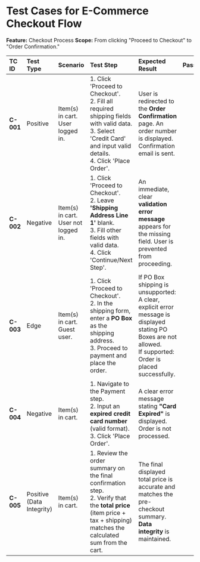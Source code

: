 # Test Cases for E-Commerce Checkout Flow

**Feature:** Checkout Process
**Scope:** From clicking "Proceed to Checkout" to "Order Confirmation."

| TC ID | Test Type | Scenario | Test Step | Expected Result | Pass/Fail | Notes |
| :--- | :--- | :--- | :--- | :--- | :--- | :--- |
| **C-001** | Positive | Item(s) in cart. User logged in. | 1. Click 'Proceed to Checkout'. <br> 2. Fill all required shipping fields with valid data. <br> 3. Select 'Credit Card' and input valid details. <br> 4. Click 'Place Order'. | User is redirected to the **Order Confirmation** page. An order number is displayed. Confirmation email is sent. | | **Happy Path** |
| **C-002** | Negative | Item(s) in cart. User not logged in. | 1. Click 'Proceed to Checkout'. <br> 2. Leave **'Shipping Address Line 1'** blank. <br> 3. Fill other fields with valid data. <br> 4. Click 'Continue/Next Step'. | An immediate, clear **validation error message** appears for the missing field. User is prevented from proceeding. | | **Error Handling** |
| **C-003** | Edge | Item(s) in cart. Guest user. | 1. Click 'Proceed to Checkout'. <br> 2. In the shipping form, enter a **PO Box** as the shipping address. <br> 3. Proceed to payment and place the order. | If PO Box shipping is unsupported: A clear, explicit error message is displayed stating PO Boxes are not allowed. <br> If supported: Order is placed successfully. | | **Boundary Condition** |
| **C-004** | Negative | Item(s) in cart. | 1. Navigate to the Payment step. <br> 2. Input an **expired credit card number** (valid format). <br> 3. Click 'Place Order'. | A clear error message stating **"Card Expired"** is displayed. Order is not processed. | | **Invalid Data** |
| **C-005** | Positive (Data Integrity) | Item(s) in cart. | 1. Review the order summary on the final confirmation step. <br> 2. Verify that the **total price** (item price + tax + shipping) matches the calculated sum from the cart. | The final displayed total price is accurate and matches the pre-checkout summary. **Data integrity** is maintained. | | **Financial Check** |
